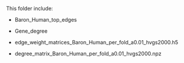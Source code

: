 This folder include:

* Baron_Human_top_edges
* Gene_degree

* edge_weight_matrices_Baron_Human_per_fold_a0.01_hvgs2000.h5
* degree_matrix_Baron_Human_per_fold_a0.01_hvgs2000.npz

